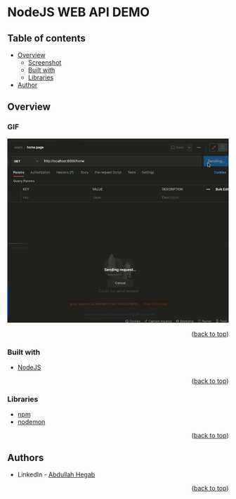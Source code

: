 # NodeJS WEB API DEMO



## Table of contents

- [Overview](#overview)
    - [Screenshot](#screenshot)
    - [Built with](#built-with)
    - [Libraries](#Libraries)
- [Author](#authors)

## Overview

### GIF


![screen-gif](./documentation/NodejsDemo.gif)

<p align="right">(<a href="#top">back to top</a>)</p>


### Built with

* [NodeJS](https://nodejs.dev/)

<p align="right">(<a href="#top">back to top</a>)</p>

### Libraries

* [npm](https://www.npmjs.com/)
* [nodemon](https://www.npmjs.com/package/nodemon)

<p align="right">(<a href="#top">back to top</a>)</p>

## Authors


* LinkedIn - [Abdullah Hegab](https://www.linkedin.com/in/hegab192/)

<p align="right">(<a href="#top">back to top</a>)</p>